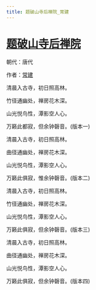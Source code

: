 ```yaml
---
title: 题破山寺后禅院_常建
---
```


# [题破山寺后禅院](http://so.gushiwen.org/view_6525.aspx)

朝代：唐代

作者：[常建](http://so.gushiwen.org/author_443.aspx)

<p>清晨入古寺，初日照高林。

竹径通幽处，禅房花木深。

山光悦鸟性，潭影空人心。

万籁此都寂，但余钟磬音。(版本一)</p><p>清晨入古寺，初日照高林。

曲径通幽处，禅房花木深。

山光悦鸟性，潭影空人心。

万籁此俱寂，惟余钟磬音。(版本二)</p><p>清晨入古寺，初日照高林。

竹径通幽处，禅房花木深。

山光悦鸟性，潭影空人心。

万籁此俱寂，但余钟磬音。(版本三)</p><p>清晨入古寺，初日照高林。

曲径通幽处，禅房花木深。

山光悦鸟性，潭影空人心。

万籁此俱寂，但余钟磬音。(版本四)</p>